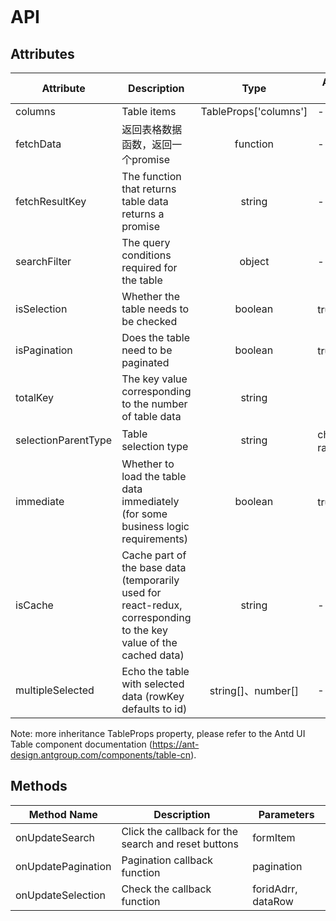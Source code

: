 ```javascript

```

# API

## Attributes

| Attribute           | Description                                                                                                       |         Type          | Accepted Values | Default  |
| ------------------- | ----------------------------------------------------------------------------------------------------------------- | :-------------------: | --------------- | :------: |
| columns             | Table items                                                                                                       | TableProps['columns'] | -               |    -     |
| fetchData           | 返回表格数据函数，返回一个promise                                                                                 |       function        | -               |    -     |
| fetchResultKey      | The function that returns table data returns a promise                                                            |        string         | -               |   data   |
| searchFilter        | The query conditions required for the table                                                                       |        object         | -               |    -     |
| isSelection         | Whether the table needs to be checked                                                                             |        boolean        | true、false     |   true   |
| isPagination        | Does the table need to be paginated                                                                               |        boolean        | true、false     |   true   |
| totalKey            | The key value corresponding to the number of table data                                                           |        string         |                 |   data   |
| selectionParentType | Table selection type                                                                                              |        string         | checkbox、radio | checkbox |
| immediate           | Whether to load the table data immediately (for some business logic requirements)                                 |        boolean        | true、false     |  false   |
| isCache             | Cache part of the base data (temporarily used for react-redux, corresponding to the key value of the cached data) |        string         | -               |    -     |
| multipleSelected    | Echo the table with selected data (rowKey defaults to id)                                                         |  string[]、number[]   | -               |    []    |

Note: more inheritance TableProps property, please refer to the Antd UI Table component documentation (https://ant-design.antgroup.com/components/table-cn).

## Methods

| Method Name        | Description                                         | Parameters         |
| ------------------ | --------------------------------------------------- | ------------------ |
| onUpdateSearch     | Click the callback for the search and reset buttons | formItem           |
| onUpdatePagination | Pagination callback function                        | pagination         |
| onUpdateSelection  | Check the callback function                         | foridAdrr, dataRow |
